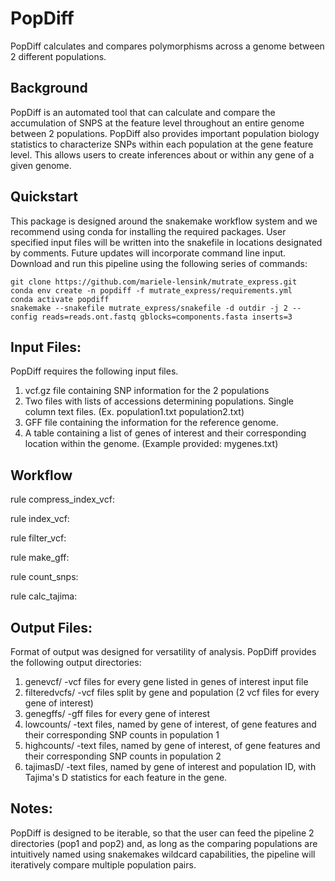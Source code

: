 # PopDiff
PopDiff calculates and compares polymorphisms across a genome between 2 different populations.  

## Background
PopDiff is an automated tool that can calculate and compare the accumulation of SNPS at the feature level throughout an entire genome between 2 populations. PopDiff also provides important population biology statistics to characterize SNPs within each population at the gene feature level. This allows users to create inferences about or within any gene of a given genome. 

## Quickstart
This package is designed around the snakemake workflow system and we recommend using conda
for installing the required packages. User specified input files will be written into the snakefile in locations designated by comments. Future updates will incorporate command line input. Download and run this pipeline using the following series of commands:

```
git clone https://github.com/mariele-lensink/mutrate_express.git
conda env create -n popdiff -f mutrate_express/requirements.yml
conda activate popdiff
snakemake --snakefile mutrate_express/snakefile -d outdir -j 2 --config reads=reads.ont.fastq gblocks=components.fasta inserts=3
```

## Input Files:
PopDiff requires the following input files.
1. vcf.gz file containing SNP information for the 2 populations
2. Two files with lists of accessions determining populations. Single column text files. (Ex. population1.txt population2.txt)
3. GFF file containing the information for the reference genome.
4. A table containing a list of genes of interest and their corresponding location within the genome. (Example provided: mygenes.txt)

## Workflow
rule compress_index_vcf:

rule index_vcf:


rule filter_vcf:

rule make_gff:

rule count_snps:

rule calc_tajima:

## Output Files:
Format of output was designed for versatility of analysis. PopDiff provides the following output directories:
1. genevcf/           -vcf files for every gene listed in genes of interest input file
2. filteredvcfs/      -vcf files split by gene and population (2 vcf files for every gene of interest)
3. genegffs/          -gff files for every gene of interest
4. lowcounts/         -text files, named by gene of interest, of gene features and their corresponding SNP counts in population 1
5. highcounts/        -text files, named by gene of interest, of gene features and their corresponding SNP counts in population 2
6. tajimasD/          -text files, named by gene of interest and population ID, with Tajima's D statistics for each feature in the gene.

## Notes: 
PopDiff is designed to be iterable, so that the user can feed the pipeline 2 directories (pop1 and pop2) and, as long as the comparing populations are intuitively named using snakemakes wildcard capabilities, the pipeline will iteratively compare multiple population pairs. 
